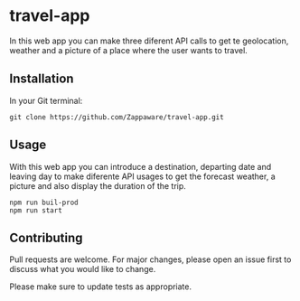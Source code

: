 # travel-app
In this web app you can make three diferent API calls to get te geolocation, weather and a picture of a place where the user wants to travel.

## Installation

In your Git terminal:

```git clone https://github.com/Zappaware/travel-app.git ```

## Usage

With this web app you can introduce a destination, departing date and leaving day to make diferente API usages to get the forecast weather, a picture and also display the duration of the trip.

```
npm run buil-prod 
npm run start 
```

## Contributing

Pull requests are welcome. For major changes, please open an issue first to discuss what you would like to change.

Please make sure to update tests as appropriate.
